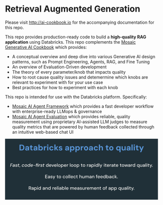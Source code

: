 
# Retrieval Augmented Generation

Please visit http://ai-cookbook.io for the accompanying documentation for this repo.

This repo provides production-ready code to build a **high-quality RAG application** using Databricks.  This repo complements the  [Mosaic Generative AI Cookbook]() which provides:
  - A conceptual overview and deep dive into various Generative AI design patterns, such as Prompt Engineering, Agents, RAG, and Fine Tuning
  - An overview of Evaluation-Driven development
  - The theory of every parameter/knob that impacts quality
  - How to root cause quality issues and detemermine which knobs are relevant to experiment with for your use case
  - Best practices for how to experiment with each knob

This repo is intended for use with the Databricks platform.  Specifically:
- [Mosaic AI Agent Framework]() which provides a fast developer workflow with enterprise-ready LLMops & governance
- [Mosaic AI Agent Evaluation]() which provides reliable, quality measurement using proprietary AI-assisted LLM judges to measure quality metrics that are powered by human feedback collected through an intuitive web-based chat UI

![Alt text](./dbxquality.png)

